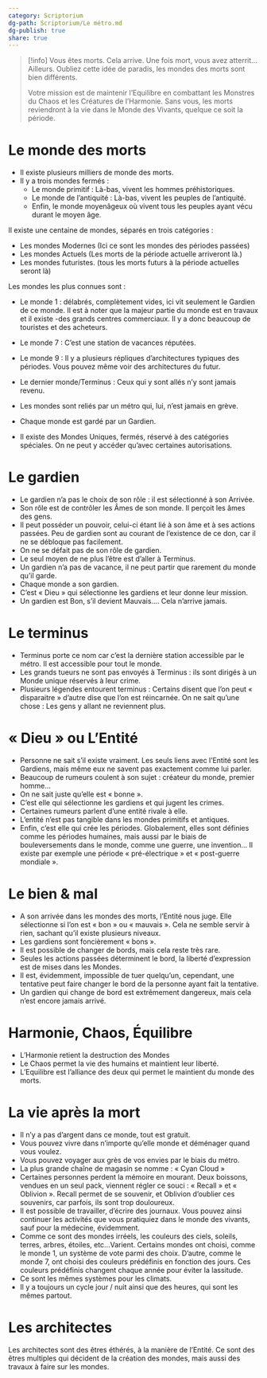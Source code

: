 ```yaml
---
category: Scriptorium
dg-path: Scriptorium/Le métro.md
dg-publish: true
share: true
---
```



>[!info] 
>Vous êtes morts.
Cela arrive.
Une fois mort, vous avez atterrit… Ailleurs. Oubliez cette idée de paradis, les mondes des morts sont bien différents.
 >
>Votre mission est de maintenir l’Equilibre en combattant les Monstres du Chaos et les Créatures de l’Harmonie.
Sans vous, les morts reviendront à la vie dans le Monde des Vivants, quelque ce soit la période.

# Le monde des morts

- Il existe plusieurs milliers de monde des morts. 
- Il y a trois mondes fermés : 
	- Le monde primitif : Là-bas, vivent les hommes préhistoriques.
	- Le monde de l’antiquité : Là-bas, vivent les peuples de l’antiquité.
	- Enfin, le monde moyenâgeux où vivent tous les peuples ayant vécu durant le moyen âge.

Il existe une centaine de mondes, séparés en trois catégories :
- Les mondes Modernes (Ici ce sont les mondes des périodes passées)
- Les mondes Actuels (Les morts de la période actuelle arriveront là.)
- Les mondes futuristes. (tous les morts futurs à la période actuelles seront là)

Les mondes les plus connues sont :
- Le monde 1 : délabrés, complètement vides, ici vit seulement le Gardien de ce monde. Il est à noter que la majeur partie du monde est en travaux et il existe -des grands centres commerciaux. Il y a donc beaucoup de touristes et des acheteurs. 
- Le monde 7 : C’est une station de vacances réputées.
- Le monde 9 : Il y a plusieurs répliques d’architectures typiques des périodes. Vous pouvez même voir des architectures du futur.
- Le dernier monde/Terminus : Ceux qui y sont allés n’y sont jamais revenu.

- Les mondes sont reliés par un métro qui, lui, n’est jamais en grève.
- Chaque monde est gardé par un Gardien.
- Il existe des Mondes Uniques, fermés, réservé à des catégories spéciales. On ne peut y accéder qu’avec certaines autorisations.

# Le gardien
-   Le gardien n’a pas le choix de son rôle : il est sélectionné à son Arrivée.
-   Son rôle est de contrôler les Âmes de son monde. Il perçoit les âmes des gens.
-   Il peut posséder un pouvoir, celui-ci étant lié à son âme et à ses actions passées. Peu de gardien sont au courant de l’existence de ce don, car il ne se débloque pas facilement. 
-   On ne se défait pas de son rôle de gardien.
-   Le seul moyen de ne plus l’être est d’aller à Terminus.
-   Un gardien n’a pas de vacance, il ne peut partir que rarement du monde qu’il garde.
-   Chaque monde a son gardien.
-   C’est « Dieu » qui sélectionne les gardiens et leur donne leur mission.
-   Un gardien est Bon, s’il devient Mauvais…. Cela n’arrive jamais.

# Le terminus
- Terminus porte ce nom car c’est la dernière station accessible par le métro. Il est accessible pour tout le monde.
- Les grands tueurs ne sont pas envoyés à Terminus : ils sont dirigés à un Monde unique réservés à leur crime. 
- Plusieurs légendes entourent terminus : Certains disent que l’on peut « disparaitre » d’autre dise que l’on est réincarnée. On ne sait qu’une chose : Les gens y allant ne reviennent plus.

# « Dieu » ou L’Entité 

-   Personne ne sait s’il existe vraiment. Les seuls liens avec l’Entité sont les Gardiens, mais même eux ne savent pas exactement comme lui parler.
-   Beaucoup de rumeurs coulent à son sujet : créateur du monde, premier homme… 
-   On ne sait juste qu’elle est « bonne ».
-   C’est elle qui sélectionne les gardiens et qui jugent les crimes.
-   Certaines rumeurs parlent d’une entité rivale à elle. 
-   L’entité n’est pas tangible dans les mondes primitifs et antiques.
-   Enfin, c’est elle qui crée les périodes. Globalement, elles sont définies comme les périodes humaines, mais aussi par le biais de bouleversements dans le monde, comme une guerre, une invention… Il existe par exemple une période « pré-électrique » et « post-guerre mondiale ».

# Le bien & mal
-  A son arrivée dans les mondes des morts, l’Entité nous juge. Elle sélectionne si l’on est « bon » ou « mauvais ». Cela ne semble servir à rien, sachant qu’il existe plusieurs niveaux.
-   Les gardiens sont foncièrement « bons ». 
-   Il est possible de changer de bords, mais cela reste très rare.
-   Seules les actions passées déterminent le bord, la liberté d’expression est de mises dans les Mondes.
-   Il est, évidemment, impossible de tuer quelqu’un, cependant, une tentative peut faire changer le bord de la personne ayant fait la tentative.
-   Un gardien qui change de bord est extrêmement dangereux, mais cela n’est encore jamais arrivé.

# Harmonie, Chaos, Équilibre
-   L’Harmonie retient la destruction des Mondes
-   Le Chaos permet la vie des humains et maintient leur liberté.
-   L’Equilibre est l’alliance des deux qui permet le maintient du monde des morts.

# La vie après la mort

- Il n’y a pas d’argent dans ce monde, tout est gratuit.
- Vous pouvez vivre dans n’importe qu’elle monde et déménager quand vous voulez.
- Vous pouvez voyager aux grès de vos envies par le biais du métro.
- La plus grande chaîne de magasin se nomme : « Cyan Cloud »
- Certaines personnes perdent la mémoire en mourant. Deux boissons, vendues en un seul pack, viennent régler ce souci : « Recall » et « Oblivion ». Recall permet de se souvenir, et Oblivion d’oublier ces souvenirs, car parfois, ils sont trop douloureux.
- Il est possible de travailler, d’écrire des journaux. Vous pouvez ainsi continuer les activités que vous pratiquiez dans le monde des vivants, sauf pour la médecine, évidemment.
- Comme ce sont des mondes irréels, les couleurs des ciels, soleils, terres, arbres, étoiles, etc...Varient. Certains mondes ont choisi, comme le monde 1, un système de vote parmi des choix. D’autre, comme le monde 7, ont choisi des couleurs prédéfinis en fonction des jours. Ces couleurs prédéfinis changent chaque année pour éviter la lassitude.
- Ce sont les mêmes systèmes pour les climats. 
- Il y a toujours un cycle jour / nuit ainsi que des heures, qui sont les mêmes partout. 

# Les architectes

Les architectes sont des êtres éthérés, à la manière de l’Entité. Ce sont des êtres multiples qui décident de la création des mondes, mais aussi des travaux à faire sur les mondes.